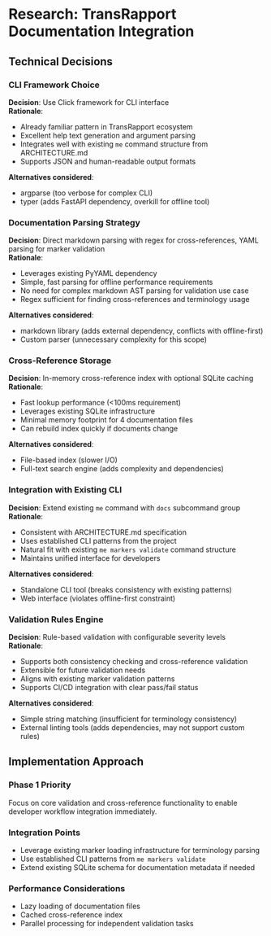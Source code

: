 # Research: TransRapport Documentation Integration

## Technical Decisions

### CLI Framework Choice
**Decision**: Use Click framework for CLI interface  
**Rationale**: 
- Already familiar pattern in TransRapport ecosystem
- Excellent help text generation and argument parsing
- Integrates well with existing `me` command structure from ARCHITECTURE.md
- Supports JSON and human-readable output formats

**Alternatives considered**: 
- argparse (too verbose for complex CLI)
- typer (adds FastAPI dependency, overkill for offline tool)

### Documentation Parsing Strategy
**Decision**: Direct markdown parsing with regex for cross-references, YAML parsing for marker validation  
**Rationale**:
- Leverages existing PyYAML dependency
- Simple, fast parsing for offline performance requirements
- No need for complex markdown AST parsing for validation use case
- Regex sufficient for finding cross-references and terminology usage

**Alternatives considered**:
- markdown library (adds external dependency, conflicts with offline-first)
- Custom parser (unnecessary complexity for this scope)

### Cross-Reference Storage
**Decision**: In-memory cross-reference index with optional SQLite caching  
**Rationale**:
- Fast lookup performance (<100ms requirement)
- Leverages existing SQLite infrastructure
- Minimal memory footprint for 4 documentation files
- Can rebuild index quickly if documents change

**Alternatives considered**:
- File-based index (slower I/O)
- Full-text search engine (adds complexity and dependencies)

### Integration with Existing CLI
**Decision**: Extend existing `me` command with `docs` subcommand group  
**Rationale**:
- Consistent with ARCHITECTURE.md specification
- Uses established CLI patterns from the project
- Natural fit with existing `me markers validate` command structure
- Maintains unified interface for developers

**Alternatives considered**:
- Standalone CLI tool (breaks consistency with existing patterns)
- Web interface (violates offline-first constraint)

### Validation Rules Engine
**Decision**: Rule-based validation with configurable severity levels  
**Rationale**:
- Supports both consistency checking and cross-reference validation
- Extensible for future validation needs
- Aligns with existing marker validation patterns
- Supports CI/CD integration with clear pass/fail status

**Alternatives considered**:
- Simple string matching (insufficient for terminology consistency)
- External linting tools (adds dependencies, may not support custom rules)

## Implementation Approach

### Phase 1 Priority
Focus on core validation and cross-reference functionality to enable developer workflow integration immediately.

### Integration Points
- Leverage existing marker loading infrastructure for terminology parsing
- Use established CLI patterns from `me markers validate`
- Extend existing SQLite schema for documentation metadata if needed

### Performance Considerations
- Lazy loading of documentation files
- Cached cross-reference index
- Parallel processing for independent validation tasks